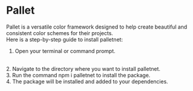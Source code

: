 # Pallet
Pallet is a versatile color framework designed to help create beautiful and consistent color schemes for their projects. 
<br>
Here is a step-by-step guide to install palletnet:
1. Open your terminal or command prompt.
<br>
2. Navigate to the directory where you want to install palletnet.
<br>
3. Run the command npm i palletnet to install the package.
<br>
4. The package will be installed and added to your dependencies.
<br>
